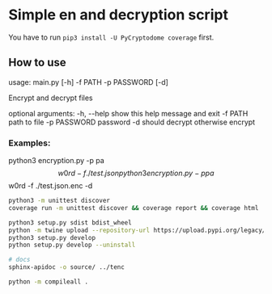 # Simple en and decryption script

You have to run `pip3 install -U PyCryptodome coverage` first.

## How to use

usage: main.py [-h] -f PATH -p PASSWORD [-d]

Encrypt and decrypt files

optional arguments:
  -h, --help   show this help message and exit
  -f PATH      path to file
  -p PASSWORD  password
  -d           should decrypt otherwise encrypt

### Examples:

python3 encryption.py -p pa$$w0rd -f ./test.json
python3 encryption.py -p pa$$w0rd -f ./test.json.enc -d



```bash
python3 -m unittest discover
coverage run -m unittest discover && coverage report && coverage html
```


```bash
python3 setup.py sdist bdist_wheel
python -m twine upload --repository-url https://upload.pypi.org/legacy/ dist/*
python3 setup.py develop
python setup.py develop --uninstall

# docs
sphinx-apidoc -o source/ ../tenc

python -m compileall .
```